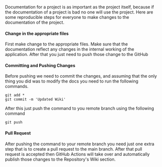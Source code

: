 Documentation for a project is as important as the project itself, because if the documentation of a project is bad no one will use the project. Here are some reproducible steps for everyone to make changes to the documentation of the project.

#### Change in the appropriate files
First make change to the appropriate files. Make sure that the documentation reflect any changes in the internal working of the application. After that you just need to push those change to the GitHub

#### Committing and Pushing Changes  
Before pushing we need to commit the changes, and assuming that the only thing you did was to modify the docs you need to run the following commands. 

```
git add * 
git commit -m 'Updated Wiki'
```

After this just push the command to you remote branch using the following command 
```
git push
```

#### Pull Request 
After pushing the command to your remote branch you need just one extra step that is to create a pull request to the main branch. After that pull request is accepted then GitHub Actions will take over and automatically publish those changes to the Repository's Wiki section.